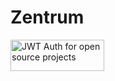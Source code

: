 # Zentrum
[<img width="150" height="50" alt="JWT Auth for open source projects" src="https://cdn.auth0.com/oss/badges/a0-badge-light.png"/>](https://auth0.com/?utm_source=oss&utm_medium=gp&utm_campaign=oss)
